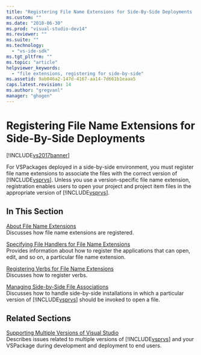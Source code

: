 ```yaml
---
title: "Registering File Name Extensions for Side-By-Side Deployments | Microsoft Docs"
ms.custom: ""
ms.date: "2018-06-30"
ms.prod: "visual-studio-dev14"
ms.reviewer: ""
ms.suite: ""
ms.technology: 
  - "vs-ide-sdk"
ms.tgt_pltfrm: ""
ms.topic: "article"
helpviewer_keywords: 
  - "file extensions, registering for side-by-side"
ms.assetid: 9ab046a2-147d-4167-aa14-7d661b1eaaa5
caps.latest.revision: 14
ms.author: "gregvanl"
manager: "ghogen"
---
```

# Registering File Name Extensions for Side-By-Side Deployments
[!INCLUDE[vs2017banner](../includes/vs2017banner.md)]

For VSPackages deployed in a side-by-side environment, you must register file name extensions to associate the files with the correct version of [!INCLUDE[vsprvs](../includes/vsprvs-md.md)]. Unless you use a version-specific file name extension, registration enables users to open your project and project item files in the appropriate version of [!INCLUDE[vsprvs](../includes/vsprvs-md.md)].  
  
## In This Section  
 [About File Name Extensions](../extensibility/about-file-name-extensions.md)  
 Discusses how file name extensions are registered.  
  
 [Specifying File Handlers for File Name Extensions](../extensibility/specifying-file-handlers-for-file-name-extensions.md)  
 Provides information about how to register the applications that can open, edit, and so on, a particular file name extension.  
  
 [Registering Verbs for File Name Extensions](../extensibility/registering-verbs-for-file-name-extensions.md)  
 Discusses how to register verbs.  
  
 [Managing Side-by-Side File Associations](../extensibility/managing-side-by-side-file-associations.md)  
 Discusses how to handle side-by-side installations in which a particular version of [!INCLUDE[vsprvs](../includes/vsprvs-md.md)] should be invoked to open a file.  
  
## Related Sections  
 [Supporting Multiple Versions of Visual Studio](../extensibility/supporting-multiple-versions-of-visual-studio.md)  
 Describes issues related to multiple versions of [!INCLUDE[vsprvs](../includes/vsprvs-md.md)] and your VSPackage during development and deployment to end users.

